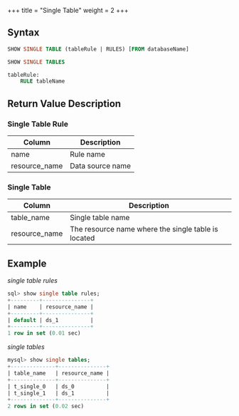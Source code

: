 +++
title = "Single Table"
weight = 2
+++

## Syntax

```sql
SHOW SINGLE TABLE (tableRule | RULES) [FROM databaseName]

SHOW SINGLE TABLES 

tableRule:
    RULE tableName
```

## Return Value Description

### Single Table Rule

| Column        | Description      |
| ------------- | ---------------- |
| name          | Rule name        |
| resource_name | Data source name |

### Single Table

| Column        | Description                                           |
| ------------- | ------------------------------------------------------|
| table_name    | Single table name                                     |
| resource_name | The resource name where the single table is located   |

## Example

*single table rules*

```sql
sql> show single table rules;
+---------+---------------+
| name    | resource_name |
+---------+---------------+
| default | ds_1          |
+---------+---------------+
1 row in set (0.01 sec)
```

*single tables*
```sql
mysql> show single tables;
+--------------+---------------+
| table_name   | resource_name |
+--------------+---------------+
| t_single_0   | ds_0          |
| t_single_1   | ds_1          |
+--------------+---------------+
2 rows in set (0.02 sec)
```
